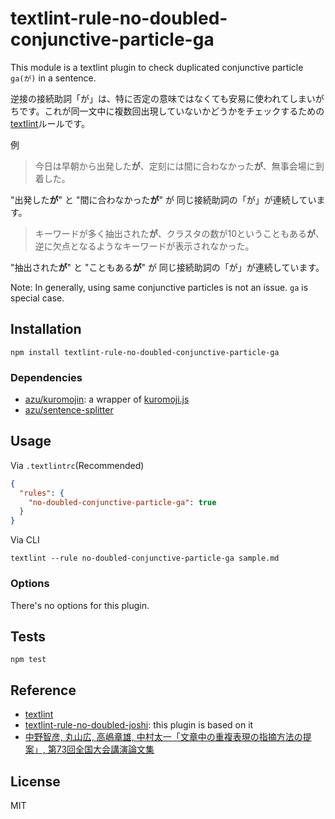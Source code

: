 # textlint-rule-no-doubled-conjunctive-particle-ga

This module is a textlint plugin to check duplicated conjunctive particle `ga(が)` in a sentence.

逆接の接続助詞「が」は、特に否定の意味ではなくても安易に使われてしまいがちです。これが同一文中に複数回出現していないかどうかをチェックするための[textlint](https://github.com/textlint/textlint "textlint")ルールです。

例

> 今日は早朝から出発した**が**、定刻には間に合わなかった**が**、無事会場に到着した。

"出発した**が**" と "間に合わなかった**が**" が 同じ接続助詞の「が」が連続しています。

> キーワードが多く抽出された**が**、クラスタの数が10ということもある**が**、逆に欠点となるようなキーワードが表示されなかった。

"抽出された**が**" と "こともある**が**" が 同じ接続助詞の「が」が連続しています。

Note: In generally, using same conjunctive particles is not an issue. `ga` is special case.

## Installation

    npm install textlint-rule-no-doubled-conjunctive-particle-ga

### Dependencies

- [azu/kuromojin](https://github.com/azu/kuromojin): a wrapper of [kuromoji.js](https://github.com/takuyaa/kuromoji.js "kuromoji.js")
- [azu/sentence-splitter](https://github.com/azu/sentence-splitter)

## Usage

Via `.textlintrc`(Recommended)

```json
{
  "rules": {
    "no-doubled-conjunctive-particle-ga": true
  }
}
```

Via CLI

    textlint --rule no-doubled-conjunctive-particle-ga sample.md

### Options

There's no options for this plugin.

## Tests

    npm test

## Reference

- [textlint](https://github.com/textlint/textlint)
- [textlint-rule-no-doubled-joshi](https://github.com/azu/textlint-rule-no-doubled-joshi): this plugin is based on it
- [中野智彦, 丸山広, 高嶋章雄, 中村太一「文章中の重複表現の指摘方法の提案」, 第73回全国大会講演論文集](https://ipsj.ixsq.nii.ac.jp/ej/?action=pages_view_main&active_action=repository_view_main_item_detail&item_id=108359&item_no=1&page_id=13&block_id=8)

## License

MIT
